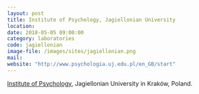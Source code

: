 ```yaml
---
layout: post
title: Institute of Psychology, Jagiellonian University
location:
date: 2018-05-05 09:00:00
category: laboratories
code: jagiellonian
image-file: /images/sites/jagiellonian.png
mail:
website: "http://www.psychologia.uj.edu.pl/en_GB/start"
---
```

[Institute of Psychology](http://www.psychologia.uj.edu.pl/en_GB/start), Jagiellonian University in Kraków, Poland.
